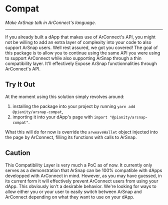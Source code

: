 # Compat

*Make ArSnap talk in ArConnect's language.*

---

If you already built a dApp that makes use of ArConnect's API, you might not be willing to add an
extra layer of complexity into your code to also support ArSnap users. Well rest assured, we got
you covered! The goal of this package is to allow you to continue using the same API you were using
to support ArConnect while also supporting ArSnap through a thin compatibility layer. It'll
effectively Expose ArSnap functionnalities through ArConnect's API.

## Try It Out

At the moment using this solution simply revolves around:

1. installing the package into your project by running `yarn add @pianity/arsnap-compat`,
2. importing it into your dApp's page with `import "@pianity/arsnap-compat"`.

What this will do for now is override the `arweaveWallet` object injected into the page by
ArConnect, filling its functions with calls to ArSnap.

## Caution

This Compatibility Layer is very much a PoC as of now. It currently only serves as a demonstration
that ArSnap can be 100% compatible with dApps developped with ArConnect in mind. However, as you
may have guessed, in its current form it will effectively prevent ArConnect users from using your
dApp. This obviously isn't a desirable behavior. We're looking for ways to allow either you or your
user to easily switch between ArSnap and ArConnect depending on what they want to use on your dApp.
